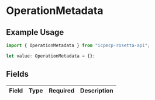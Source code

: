 # OperationMetadata

## Example Usage

```typescript
import { OperationMetadata } from "icpmcp-rosetta-api";

let value: OperationMetadata = {};
```

## Fields

| Field       | Type        | Required    | Description |
| ----------- | ----------- | ----------- | ----------- |